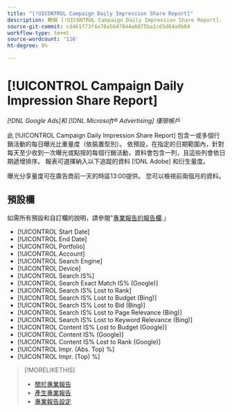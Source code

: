 ```yaml
---
title: "[!UICONTROL Campaign Daily Impression Share Report]"
description: 瞭解 [!UICONTROL Campaign Daily Impression Share Report].
source-git-commit: cd461f73f4a70a5647844a6075ba1c65d64a9b04
workflow-type: tm+mt
source-wordcount: '116'
ht-degree: 0%

---
```


# [!UICONTROL Campaign Daily Impression Share Report]

*[!DNL Google Ads]和 [!DNL Microsoft® Advertising] 僅限帳戶*

此 [!UICONTROL Campaign Daily Impression Share Report] 包含一或多個行銷活動的每日曝光比重量度（依裝置型別）。 依預設，在指定的日期範圍內，針對每天至少收到一次曝光或點按的每個行銷活動，資料會包含一列，且這些列會依日期遞增排序。 報表可選擇納入以下追蹤的資料 [!DNL Adobe] 和衍生量度。

曝光分享量度可在廣告商前一天的時區13:00提供。 您可以檢視前兩個月的資料。

## 預設欄

如需所有預設和自訂欄的說明，請參閱&quot;[專業報告的報告欄](specialty-report-columns.md).」

* [!UICONTROL Start Date]
* [!UICONTROL End Date]
* [!UICONTROL Portfolio]
* [!UICONTROL Account]
* [!UICONTROL Search Engine]
* [!UICONTROL Device]
* [!UICONTROL Search IS%]
* [!UICONTROL Search Exact Match IS% (Google)]
* [!UICONTROL Search IS% Lost to Rank]
* [!UICONTROL Search IS% Lost to Budget (Bing)]
* [!UICONTROL Search IS% Lost to Bid (Bing)]
* [!UICONTROL Search IS% Lost to Page Relevance (Bing)]
* [!UICONTROL Search IS% Lost to Keyword Relevance (Bing)]
* [!UICONTROL Content IS% Lost to Budget (Google)]
* [!UICONTROL Content IS% (Google)]
* [!UICONTROL Content IS% Lost to Rank (Google)]
* [!UICONTROL Impr. (Abs. Top) %]
* [!UICONTROL Impr. (Top) %]

>[!MORELIKETHIS]
>
>* [關於專業報告](specialty-report-about.md)
>* [產生專業報告](specialty-report-generate.md)
>* [專業報告設定](specialty-report-settings.md)

